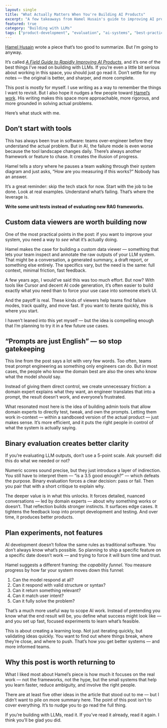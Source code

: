 ```yaml
---
layout: single
title: "What Actually Matters When You're Building AI Products"
excerpt: "A few takeaways from Hamel Husain's guide to improving AI products — from avoiding the tools-first trap to empowering domain experts and focusing on fast, iterative learning. One of the most useful pieces I've read on building with LLMs."
featured: true
category: "Building with LLMs"
tags: ["product-development", "evaluation", "ai-systems", "best-practices"]
---
```


[Hamel Husain](https://hamel.dev/) wrote a piece that’s too good to summarize. But I’m going to anyway.

It’s called [*A Field Guide to Rapidly Improving AI Products*](https://hamel.dev/blog/posts/field-guide/), and it’s one of the best things I’ve read on building with LLMs. If you’re even a little bit serious about working in this space, you should just go read it. Don’t settle for my notes — the original is better, and sharper, and more complete.

This post is mostly for myself. I use writing as a way to remember the things I want to revisit. But I also hope it nudges a few people toward [Hamel’s work](https://hamel.dev). His writing makes this space more approachable, more rigorous, and more grounded in solving actual problems.

Here’s what stuck with me.


## Don’t start with tools

This has always been true in software: teams over-engineer before they understand the actual problem. But in AI, the failure mode is even worse because the tool landscape changes daily. There’s always another framework or feature to chase. It creates the illusion of progress.

Hamel tells a story where he pauses a team walking through their system diagram and just asks, “How are you measuring if this works?” Nobody has an answer.

It’s a great reminder: skip the tech stack for now. Start with the job to be done. Look at real examples. Understand what’s failing. That’s where the leverage is.

**Write some unit tests instead of evaluating new RAG frameworks.**


## Custom data viewers are worth building now

One of the most practical points in the post: if you want to improve your system, you need a way to *see* what it’s actually doing.

Hamel makes the case for building a custom data viewer — something that lets your team inspect and annotate the raw outputs of your LLM system. That might be a conversation, a generated summary, a draft report, or something else entirely. The specifics vary, but the need is the same: full context, minimal friction, fast feedback.

A few years ago, I would’ve said this was too much effort. But now? With tools like Cursor and decent AI code generation, it’s often easier to build exactly what you need than to force your use case into someone else’s UI.

And the payoff is real. These kinds of viewers help teams find failure modes, track quality, and move fast. If you want to iterate quickly, this is where you start.

I haven’t leaned into this yet myself — but the idea is compelling enough that I’m planning to try it in a few future use cases.


## “Prompts are just English” — so stop gatekeeping

This line from the post says a lot with very few words. Too often, teams treat prompt engineering as something only engineers can do. But in most cases, the people who know the domain best are also the ones who know what the model *should* say.

Instead of giving them direct control, we create unnecessary friction: a domain expert explains what they want, an engineer translates that into a prompt, the result doesn’t work, and everyone’s frustrated.

What resonated most here is the idea of building admin tools that allow domain experts to directly test, tweak, and own the prompts. Letting them work in-context — within a sandboxed version of the actual product — just makes sense. It’s more efficient, and it puts the right people in control of what the system is actually saying.


## Binary evaluation creates better clarity

If you’re evaluating LLM outputs, don’t use a 5-point scale. Ask yourself: did this do what we needed or not?

Numeric scores sound precise, but they just introduce a layer of indirection. You still have to interpret them — “is a 3.5 good enough?” — which defeats the purpose. Binary evaluation forces a clear decision: pass or fail. Then you pair that with a short critique to explain why.

The deeper value is in what this unlocks. It forces detailed, nuanced conversations — led by domain experts — about why something works or doesn’t. That reflection builds stronger instincts. It surfaces edge cases. It tightens the feedback loop into prompt development and testing. And over time, it produces better products.


## Plan experiments, not features

AI development doesn’t follow the same rules as traditional software. You don’t always know what’s possible. So planning to ship a specific feature on a specific date doesn’t work — and trying to force it will burn time and trust.

Hamel suggests a different framing: the *capability funnel*. You measure progress by how far your system moves down this funnel:

1. Can the model respond at all?  
2. Can it respond with valid structure or syntax?  
3. Can it return something relevant?  
4. Can it match user intent?  
5. Can it fully solve the problem?

That’s a much more useful way to scope AI work. Instead of pretending you know what the end result will be, you define what success might look like — and you set up fast, focused experiments to learn what’s feasible.

This is about creating a learning loop. Not just iterating quickly, but validating ideas quickly. You want to find out where things break, where they’re close, and where to push. That’s how you get better systems — and more informed teams.


## Why this post is worth returning to

What I liked most about Hamel’s piece is how much it focuses on the real work — not the frameworks, not the hype, but the small systems that help you learn faster, reduce ambiguity, and involve the right people.

There are at least five other ideas in the article that stood out to me — but I didn’t want to pile on more summary here. The point of this post isn’t to cover everything. It’s to nudge you to go read the full thing.

If you’re building with LLMs, read it. If you’ve read it already, read it again. I think you’ll be glad you did.
